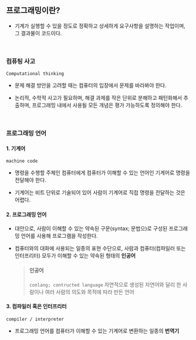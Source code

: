 ## 프로그래밍이란?

- 기계가 실행할 수 있을 정도로 정확하고 상세하게 요구사항을 설명하는 작업이며, 그 결과물이 코드이다.

<br/>

### 컴퓨팅 사고

`Computational thinking`

- 문제 해결 방안을 고려할 때는 컴퓨터의 입장에서 문제를 바라봐야 한다.

- 논리적, 수학적 사고가 필요하며,
  해결 과제를 작은 단위로 분해하고 패턴화해서 추출하며,
  프로그래밍 내에서 사용될 모든 개념은 평가 가능하도록 정의해야 한다.

<br/>

### 프로그래밍 언어

#### 1. 기계어

`machine code `

- 명령을 수행할 주체인 컴퓨터에게 컴퓨터가 이해할 수 있는 언어인 기계어로 명령을 전달해야 한다.

- 기계어는 비트 단위로 기술되어 있어 사람이 기계어로 직접 명령을 전달하는 것은 어렵다.

#### 2. 프로그래밍 언어

- 대안으로, 사람이 이해할 수 있는 약속된 구문(syntax; 문법으)로 구성된 프로그래밍 언어를 사용해 프로그램을 작성한다.

- 컴퓨터와의 대화에 사용되는 일종의 표현 수단으로, 사람과 컴퓨터(컴파일러 또는 인터프리터) 모두가 이해할 수 있는 약속된 형태의 **인공어**
  > #### 인공어
  >
  > `conlang; contructed language`
  > 자연적으로 생성된 자연어와 달리 한 사람이나 여러 사람의 의도와 목적에 따라 만든 언어

#### 3. 컴파일러 혹은 인터프리터

`compiler / interpreter`

- 프로그래밍 언어를 컴퓨터가 이해할 수 있는 기계어로 변환하는 일종의 **번역기**
